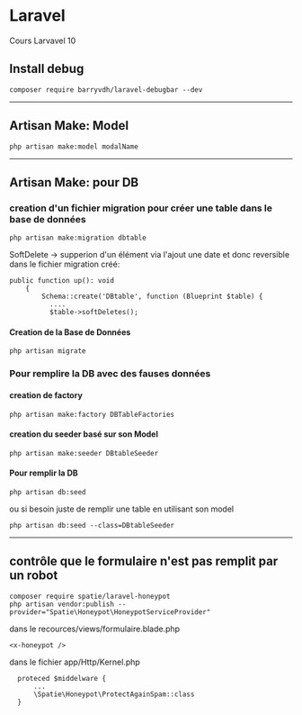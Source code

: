 # Laravel
Cours Larvavel 10


## Install debug
```
composer require barryvdh/laravel-debugbar --dev
```

--------------------------------------------------------------------------

## Artisan Make: Model

```
php artisan make:model modalName
```
--------------------------------------------------------------------------

## Artisan Make: pour DB

### creation d'un fichier migration pour créer une table dans le base de données
```
php artisan make:migration dbtable
```
SoftDelete -> supperion d'un élément via l'ajout une date et donc reversible
dans le fichier migration créé:  

```
public function up(): void
    {
        Schema::create('DBtable', function (Blueprint $table) {
          ....
          $table->softDeletes();
```

#### Creation de la Base de Données
```
php artisan migrate  
```
### Pour remplire la DB avec des fauses données

#### creation de factory
```
php artisan make:factory DBTableFactories
```

#### creation du seeder basé sur son Model
```
php artisan make:seeder DBtableSeeder 
```

#### Pour remplir la DB
```
php artisan db:seed
```
ou si besoin juste de remplir une table en utilisant son model
```
php artisan db:seed --class=DBtableSeeder
```
--------------------------------------------------------------------------

## contrôle que le formulaire n'est pas remplit par un robot
```
composer require spatie/laravel-honeypot
php artisan vendor:publish --provider="Spatie\Honeypot\HoneypotServiceProvider"
```

dans le recources/views/formulaire.blade.php
```
<x-honeypot />
```

dans le fichier app/Http/Kernel.php
```
  proteced $middelware {
      ...
      \Spatie\Honeypot\ProtectAgainSpam::class
  }
```



